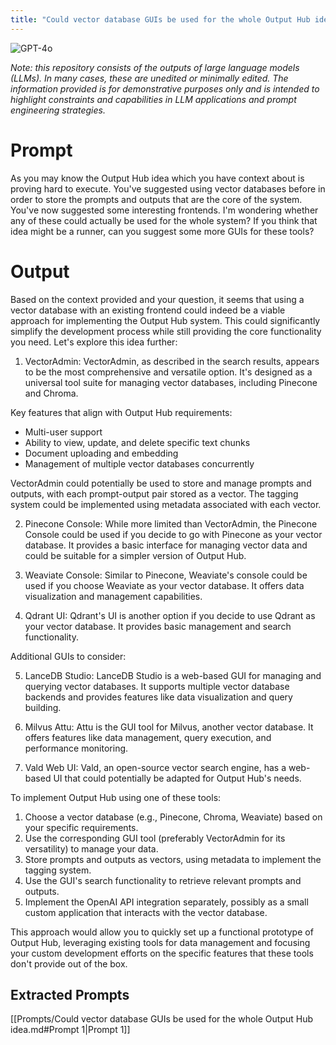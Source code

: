 ```yaml
---
title: "Could vector database GUIs be used for the whole Output Hub idea"
---
```

![GPT-4o](https://img.shields.io/badge/GPT--4o-3333FF?style=for-the-badge&logo=openai&logoColor=white)



*Note: this repository consists of the outputs of large language models (LLMs). In many cases, these are unedited or minimally edited. The information provided is for demonstrative purposes only and is intended to highlight constraints and capabilities in LLM applications and prompt engineering strategies.*


# Prompt

As you may know the Output Hub idea which you have context about is proving hard to execute. You've suggested using vector databases before in order to store the prompts and outputs that are the core of the system. You've now suggested some interesting frontends. I'm wondering whether any of these could actually be used for the whole system? If you think that idea might be a runner, can you suggest some more GUIs for these tools?

# Output

Based on the context provided and your question, it seems that using a vector database with an existing frontend could indeed be a viable approach for implementing the Output Hub system. This could significantly simplify the development process while still providing the core functionality you need. Let's explore this idea further:

1. VectorAdmin:
VectorAdmin, as described in the search results, appears to be the most comprehensive and versatile option. It's designed as a universal tool suite for managing vector databases, including Pinecone and Chroma.

Key features that align with Output Hub requirements:
- Multi-user support
- Ability to view, update, and delete specific text chunks
- Document uploading and embedding
- Management of multiple vector databases concurrently

VectorAdmin could potentially be used to store and manage prompts and outputs, with each prompt-output pair stored as a vector. The tagging system could be implemented using metadata associated with each vector.

2. Pinecone Console:
While more limited than VectorAdmin, the Pinecone Console could be used if you decide to go with Pinecone as your vector database. It provides a basic interface for managing vector data and could be suitable for a simpler version of Output Hub.

3. Weaviate Console:
Similar to Pinecone, Weaviate's console could be used if you choose Weaviate as your vector database. It offers data visualization and management capabilities.

4. Qdrant UI:
Qdrant's UI is another option if you decide to use Qdrant as your vector database. It provides basic management and search functionality.

Additional GUIs to consider:

5. LanceDB Studio:
LanceDB Studio is a web-based GUI for managing and querying vector databases. It supports multiple vector database backends and provides features like data visualization and query building.

6. Milvus Attu:
Attu is the GUI tool for Milvus, another vector database. It offers features like data management, query execution, and performance monitoring.

7. Vald Web UI:
Vald, an open-source vector search engine, has a web-based UI that could potentially be adapted for Output Hub's needs.

To implement Output Hub using one of these tools:

1. Choose a vector database (e.g., Pinecone, Chroma, Weaviate) based on your specific requirements.
2. Use the corresponding GUI tool (preferably VectorAdmin for its versatility) to manage your data.
3. Store prompts and outputs as vectors, using metadata to implement the tagging system.
4. Use the GUI's search functionality to retrieve relevant prompts and outputs.
5. Implement the OpenAI API integration separately, possibly as a small custom application that interacts with the vector database.

This approach would allow you to quickly set up a functional prototype of Output Hub, leveraging existing tools for data management and focusing your custom development efforts on the specific features that these tools don't provide out of the box.

 




## Extracted Prompts
[[Prompts/Could vector database GUIs be used for the whole Output Hub idea.md#Prompt 1|Prompt 1]]
